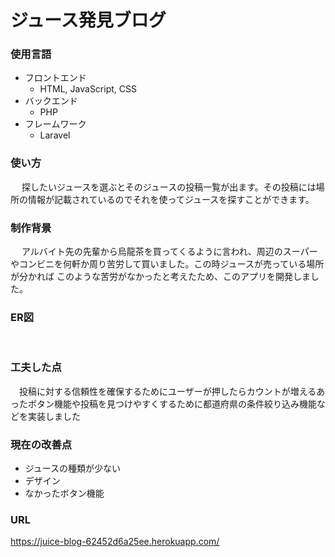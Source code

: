 # ジュース発見ブログ
### 使用言語
* フロントエンド
  * HTML, JavaScript, CSS
* バックエンド
  * PHP
* フレームワーク
  * Laravel
  
### 使い方
&emsp; 探したいジュースを選ぶとそのジュースの投稿一覧が出ます。その投稿には場所の情報が記載されているのでそれを使ってジュースを探すことができます。
### 制作背景
&emsp; アルバイト先の先輩から烏龍茶を買ってくるように言われ、周辺のスーパーやコンビニを何軒か周り苦労して買いました。この時ジュースが売っている場所が分かれば
このような苦労がなかったと考えたため、このアプリを開発しました。
### ER図

&emsp; 
### 工夫した点
&emsp;投稿に対する信頼性を確保するためにユーザーが押したらカウントが増えるあったボタン機能や投稿を見つけやすくするために都道府県の条件絞り込み機能などを実装しました
### 現在の改善点
* ジュースの種類が少ない
* デザイン
* なかったボタン機能
### URL
https://juice-blog-62452d6a25ee.herokuapp.com/

  
  
